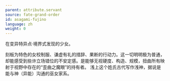 ```yaml
---
parent: attribute.servant
source: fate-grand-order
id: asagami-fujino
language: zh
weight: 0
---
```


在变异特异点·境界式发现的少女。

刻板为特色的女校制服、谦虚有礼的措辞、果断的行动力。这一切明明极为普通，却能感受到些许立场错位的不安定感。是能够无视硬度、构造、规模，扭曲所有映射于视野中存在的“歪曲之魔眼”的持有者。
浅上这个姓氏古代写作浅神，据说是能与神（异能）沟通的巫女家系。
